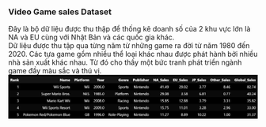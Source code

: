 ### Video Game sales Dataset
Đây là bộ dữ liệu được thu thập để thống kê doanh số của 2 khu vực lớn là NA và EU cùng với Nhật Bản và các quốc gia khác.  
Dữ liệu được thu tập qua từng năm từ những game ra đời từ năm 1980 đến 2020. Các tựa game gồm nhiều thể loại khác nhau được phát hành bởi nhiều nhà sản xuất khác nhau. Từ đó cho thấy một bức tranh phát triển ngành game đầy màu sắc và thú vị.
![Screenshot](vgsales.jpg)
